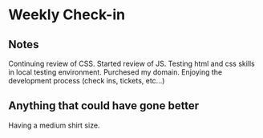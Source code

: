 # Weekly Check-in

## Notes

Continuing review of CSS.
Started review of JS.
Testing html and css skills in local testing environment.
Purchesed my domain.
Enjoying the development process (check ins, tickets, etc...)


## Anything that could have gone better

Having a medium shirt size. 